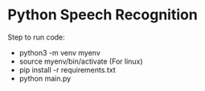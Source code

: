 # Python Speech Recognition

Step to run code:
<ul> 
  <li>python3 -m venv myenv</li>
<li>source myenv/bin/activate (For linux)</li>
  <li>pip install -r requirements.txt</li>
  <li>python main.py</li>

</ul>
